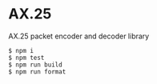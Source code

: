 # AX.25
AX.25 packet encoder and decoder library

```
$ npm i
$ npm test
$ npm run build
$ npm run format
```